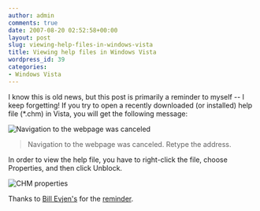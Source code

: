 ```yaml
---
author: admin
comments: true
date: 2007-08-20 02:52:58+00:00
layout: post
slug: viewing-help-files-in-windows-vista
title: Viewing help files in Windows Vista
wordpress_id: 39
categories:
- Windows Vista
---
```


I know this is old news, but this post is primarily a reminder to myself -- I keep forgetting! If you try to open a recently downloaded (or installed) help file (*.chm) in Vista, you will get the following message:

![Navigation to the webpage was canceled](https://wadewegner.blob.core.windows.net/wordpress/content/binary/WindowsLiveWriter/ViewinghelpfilesinVista_6D9E/image1_thumb.png)

> Navigation to the webpage was canceled. Retype the address.

In order to view the help file, you have to right-click the file, choose Properties, and then click Unblock.

![CHM properties](https://wadewegner.blob.core.windows.net/wordpress/content/binary/WindowsLiveWriter/ViewinghelpfilesinVista_6D9E/image_thumb.png)

Thanks to [Bill Evjen's](http://geekswithblogs.net/evjen/) for the [reminder](http://geekswithblogs.net/evjen/archive/2006/06/29/83567.aspx).
